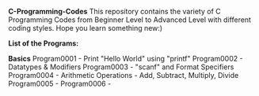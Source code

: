 **C-Programming-Codes**
This repository contains the variety of C Programming Codes from Beginner Level to Advanced Level with different coding styles. Hope you learn something new:)

**List of the Programs:**

**Basics**
Program0001 - Print "Hello World" using "printf"
Program0002 - Datatypes & Modifiers
Program0003 - "scanf" and Format Specifiers
Program0004 - Arithmetic Operations - Add, Subtract, Multiply, Divide
Program0005 - 
Program0006 - 
